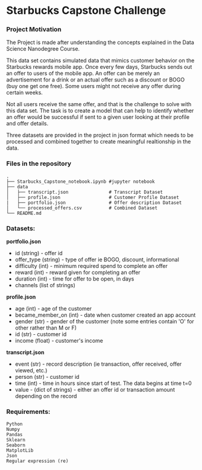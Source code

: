 # Starbucks Capstone Challenge

### Project Motivation
The Project is made after understanding the concepts explained in the Data Science Nanodegree Course.

This data set contains simulated data that mimics customer behavior on the Starbucks rewards mobile app. Once every few days, Starbucks sends out an offer to users of the mobile app. An offer can be merely an advertisement for a drink or an actual offer such as a discount or BOGO (buy one get one free). Some users might not receive any offer during certain weeks. 

Not all users receive the same offer, and that is the challenge to solve with this data set. The task is to create a model that can help to identify whether an offer would be successful if sent to a given user looking at their profile and offer details.

Three datasets are provided in the project in json format which needs to be processed and combined together to create meaningful realtionship in the data.

### Files in the repository

    .
    ├── Starbucks_Capstone_notebook.ipynb #jupyter notebook  
    ├── data                   
    │   ├── transcript.json               # Transcript Dataset
    │   ├── profile.json                  # Customer Profile Dataset
    |   ├── portfolio.json                # Offer description Dataset
    │   └── processed_offers.csv          # Combined Dataset
    └── README.md

### Datasets:

**portfolio.json**
* id (string) - offer id
* offer_type (string) - type of offer ie BOGO, discount, informational
* difficulty (int) - minimum required spend to complete an offer
* reward (int) - reward given for completing an offer
* duration (int) - time for offer to be open, in days
* channels (list of strings)
 
**profile.json**
* age (int) - age of the customer 
* became_member_on (int) - date when customer created an app account
* gender (str) - gender of the customer (note some entries contain 'O' for other rather than M or F)
* id (str) - customer id
* income (float) - customer's income

**transcript.json**
* event (str) - record description (ie transaction, offer received, offer viewed, etc.)
* person (str) - customer id
* time (int) - time in hours since start of test. The data begins at time t=0
* value - (dict of strings) - either an offer id or transaction amount depending on the record

### Requirements:
    Python
    Numpy
    Pandas
    Sklearn
    Seaborn
    MatplotLib
    Json 
    Regular expression (re)
